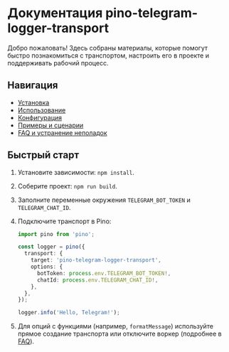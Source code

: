 # Документация pino-telegram-logger-transport

Добро пожаловать! Здесь собраны материалы, которые помогут быстро познакомиться с транспортом, настроить его в проекте и поддерживать рабочий процесс.

## Навигация

- [Установка](install.md)
- [Использование](usage.md)
- [Конфигурация](configuration.md)
- [Примеры и сценарии](examples.md)
- [FAQ и устранение неполадок](faq.md)

## Быстрый старт

1. Установите зависимости: `npm install`.
2. Соберите проект: `npm run build`.
3. Заполните переменные окружения `TELEGRAM_BOT_TOKEN` и `TELEGRAM_CHAT_ID`.
4. Подключите транспорт в Pino:

   ```ts
   import pino from 'pino';

   const logger = pino({
     transport: {
       target: 'pino-telegram-logger-transport',
       options: {
         botToken: process.env.TELEGRAM_BOT_TOKEN!,
         chatId: process.env.TELEGRAM_CHAT_ID!,
       },
     },
   });

   logger.info('Hello, Telegram!');
   ```

5. Для опций с функциями (например, `formatMessage`) используйте прямое создание транспорта или отключите воркер (подробнее в [FAQ](faq.md)).
